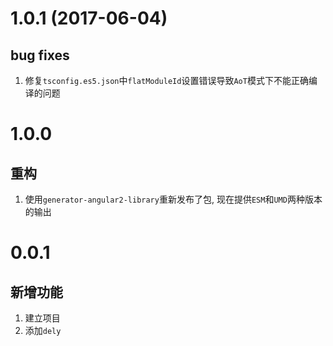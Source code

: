 # 1.0.1 (2017-06-04)

## bug fixes

1. 修复`tsconfig.es5.json`中`flatModuleId`设置错误导致`AoT`模式下不能正确编译的问题 

# 1.0.0

## 重构

1. 使用`generator-angular2-library`重新发布了包, 现在提供`ESM`和`UMD`两种版本的输出

# 0.0.1

## 新增功能

1. 建立项目
2. 添加`dely`